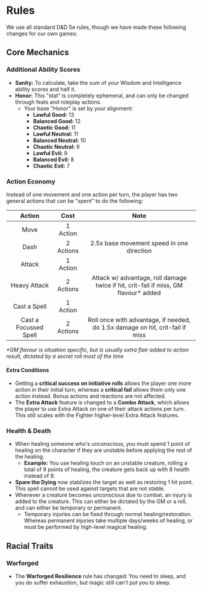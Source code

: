 # Rules

We use all standard D&D 5e rules, though we have made these following changes for our own games:

## Core Mechanics

### Additional Ability Scores

- **Sanity:** To calculate, take the sum of your Wisdom and Intelligence ability scores and half it.
- **Honor:** This "stat" is completely ephemeral, and can only be changed through feats and roleplay actions.
  - Your base "Honor" is set by your alignment:
    - **Lawful Good:** 13
    - **Balanced Good:** 12
    - **Chaotic Good:** 11
    - **Lawful Neutral:** 11
    - **Balanced Neutral:** 10
    - **Chaotic Neutral:** 9
    - **Lawful Evil:** 9
    - **Balanced Evil:** 8
    - **Chaotic Evil:** 7

### Action Economy

Instead of one movement and one action per turn, the player has two general actions that can be "spent" to do the following:

| Action | Cost | Note |
|:-:|:-:|:-:|
| Move | 1 Action | |
| Dash | 2 Actions | 2.5x base movement speed in one direction |
| Attack | 1 Action | |
| Heavy Attack | 2 Actions | Attack w/ advantage, roll damage twice if hit, crit-fail if miss, GM flavour* added |
| Cast a Spell | 1 Action | |
| Cast a Focussed Spell | 2 Actions | Roll once with advantage, if needed, do 1.5x damage on hit, crit-fail if miss |

_*GM flavour is situation specific, but is usually extra flair added to action result, dictated by a secret roll most of the time_

#### Extra Conditions

- Getting a **critical success on initiative rolls** allows the player one more action in their initial turn, whereas a **critical fail** allows them only one action instead. Bonus actions and reactions are not affected.
- The **Extra Attack** feature is changed to a **Combo Attack**, which allows the player to use Extra Attack on one of their attack actions per turn. This still scales with the Fighter higher-level Extra Attack features.

### Health & Death

- When healing someone who's unconscious, you must spend 1 point of healing on the character if they are unstable before applying the rest of the healing.
    - **Example:** You use healing touch on an unstable creature, rolling a total of 9 points of healing, the creature gets back up with 8 health instead of 9.
- **Spare the Dying** now stablizes the target as well as restoring 1 hit point. This spell cannot be used against targets that are not stable.
- Whenever a creature becomes unconscious due to combat, an injury is added to the creature. This can either be dictated by the GM or a roll, and can either be temporary or permanent.
    - Temporary injuries can be fixed through normal healing/restoration. Whereas permanent injuries take multiple days/weeks of healing, or must be performed by high-level magical healing.

## Racial Traits

### Warforged

- The **Warforged Resilience** rule has changed: You need to sleep, and you do suffer exhaustion, but magic still can't put you to sleep.
